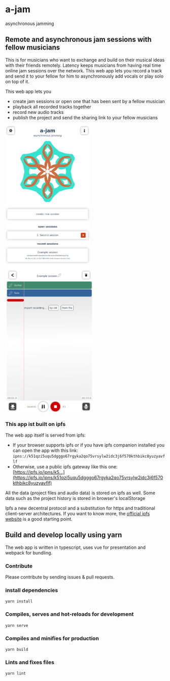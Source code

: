 # a-jam

asynchronous jamming

## Remote and asynchronous jam sessions with fellow musicians

This is for musicians who want to exchange and build on their musical ideas with their friends remotely. 
Latency keeps musicians from having real time online jam sessions over the network. This web app lets you record a track and send it to your fellow for him to asynchronously add vocals or play solo on top of it. 

This web app lets you 
- create jam sessions or open one that has been sent by a fellow musician
- playback all recorded tracks together 
- record new audio tracks 
- publish the project and send the sharing link to your fellow musicians

<img src="https://raw.githubusercontent.com/felixniemeyer/a-jam/main/screenshots/home.png" height="450">  <img src="https://raw.githubusercontent.com/felixniemeyer/a-jam/main/screenshots/session.png" height="450">

### This app ist built on ipfs
The web app itself is served from ipfs:

- If your browser supports ipfs or if you have ipfs companion installed you can open the app with this link:  `ipns://k51qzi5uqu5dgggo67rgyka2qo75vrsylw2idc3j6f570kthbikc8yuzyavflf`
- Otherwise, use a public ipfs gateway like this one: [https://ipfs.io/ipns/k5...](https://ipfs.io/ipns/k51qzi5uqu5dgggo67rgyka2qo75vrsylw2idc3j6f570kthbikc8yuzyavflf)

All the data (project files and audio data) is stored on ipfs as well.
Some data such as the project history is stored in browser's localStorage  

Ipfs a new decentral protocol and a substitution for https and traditional client-server architectures. If you want to know more, the [official ipfs website](https://ipfs.io) is a good starting point. 

## Build and develop locally using yarn
The web app is written in typescript, uses vue for presentation and webpack for bundling. 

### Contribute
Please contribute by sending issues & pull requests. 

### install dependencies
```
yarn install
```

### Compiles, serves and hot-reloads for development
```
yarn serve
```

### Compiles and minifies for production
```
yarn build
```

### Lints and fixes files
```
yarn lint
```
